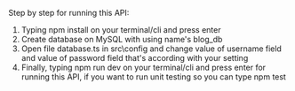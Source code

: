 Step by step for running this API:
1) Typing npm install on your terminal/cli and press enter
2) Create database on MySQL with using name's blog_db
3) Open file database.ts in src\config and change value of username field and value of password field that's according with your setting
4) Finally, typing npm run dev on your terminal/cli and press enter for running this API, if you want to run unit testing so you can type npm test